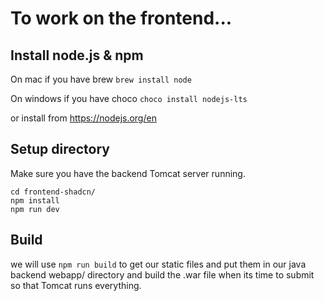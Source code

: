 # To work on the frontend...

## Install node.js & npm

On mac if you have brew
`brew install node`

On windows if you have choco
`choco install nodejs-lts`

or install from
https://nodejs.org/en


## Setup directory

Make sure you have the backend Tomcat server running.

```
cd frontend-shadcn/
npm install
npm run dev
```

## Build
we will use `npm run build` to get our static files and put them in our java backend webapp/ 
directory and build the .war file when its time to submit so that Tomcat runs everything.